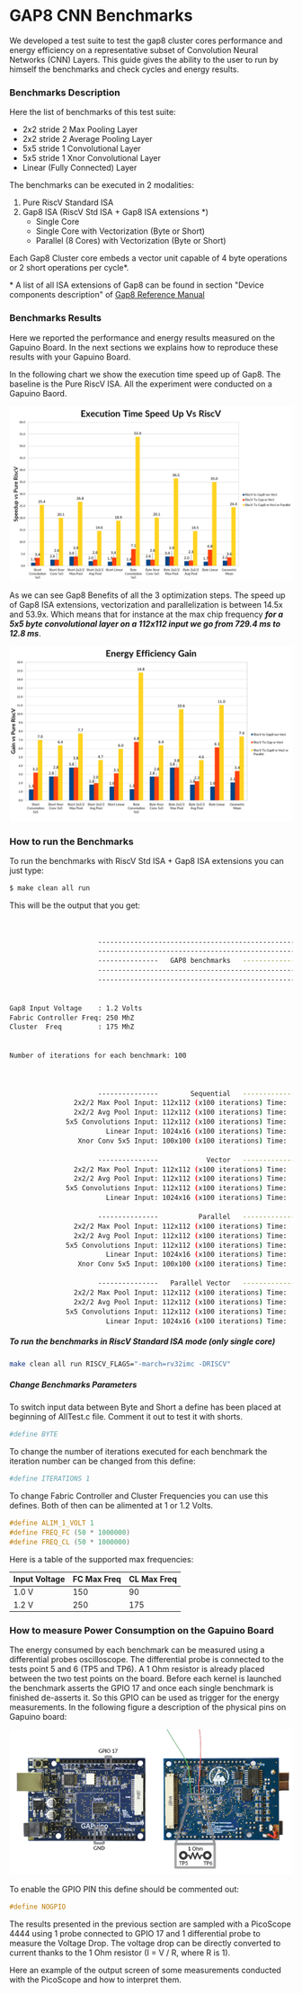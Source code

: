 # GAP8 CNN Benchmarks

We developed a test suite to test the gap8 cluster cores performance and energy efficiency on a representative subset of Convolution Neural Networks (CNN) Layers. This guide gives the ability to the user to run by himself the benchmarks and check cycles and energy results.


### Benchmarks Description

Here the list of benchmarks of this test suite:

- 2x2 stride 2 Max Pooling Layer
- 2x2 stride 2 Average Pooling Layer
- 5x5 stride 1 Convolutional Layer
- 5x5 stride 1 Xnor Convolutional Layer
- Linear (Fully Connected) Layer

The benchmarks can be executed in 2 modalities:

1. Pure RiscV Standard ISA
2. Gap8 ISA (RiscV Std ISA + Gap8 ISA extensions \*)
    - Single Core
    - Single Core with Vectorization (Byte or Short)
    - Parallel (8 Cores) with Vectorization (Byte or Short)

Each Gap8 Cluster core embeds a vector unit capable of 4 byte operations or 2 short operations per cycle*.

\* A list of all ISA extensions of Gap8 can be found in section "Device components description" of [Gap8 Reference Manual](https://greenwaves-technologies.com/sdk-manuals/)

### Benchmarks Results

Here we reported the performance and energy results measured on the Gapuino Board. In the next sections we explains how to reproduce these results with your Gapuino Board.

In the following chart we show the execution time speed up of Gap8. The baseline is the Pure RiscV ISA. All the experiment were conducted on a Gapuino Baord.

![](imgs/compute.png "Compute Comparison")

As we can see Gap8 Benefits of all the 3 optimization steps. The speed up of Gap8 ISA extensions, vectorization and parallelization is between 14.5x and 53.9x. Which means that for instance at the max chip frequency ***for a 5x5 byte convolutional layer on a 112x112 input we go from 729.4 ms to 12.8 ms***.


![](imgs/energy.png "Energy Comparison")


### How to run the Benchmarks

To run the benchmarks with RiscV Std ISA + Gap8 ISA extensions you can just type:

~~~sh
$ make clean all run
~~~

This will be the output that you get:

~~~sh


                      --------------------------------------------------------
                      --------------------------------------------------------
                      ---------------   GAP8 benchmarks   --------------------
                      --------------------------------------------------------
                      --------------------------------------------------------


Gap8 Input Voltage    : 1.2 Volts
Fabric Controller Freq: 250 MhZ
Cluster  Freq         : 175 MhZ


Number of iterations for each benchmark: 100



                      ---------------        Sequential   ---------------
                2x2/2 Max Pool Input: 112x112 (x100 iterations) Time:      14557 uSec. Cycles:    2573762
                2x2/2 Avg Pool Input: 112x112 (x100 iterations) Time:      14527 uSec. Cycles:    2573659
              5x5 Convolutions Input: 112x112 (x100 iterations) Time:     520813 uSec. Cycles:   92241320
                        Linear Input: 1024x16 (x100 iterations) Time:      32532 uSec. Cycles:    5765099
                 Xnor Conv 5x5 Input: 100x100 (x100 iterations) Time:      80994 uSec. Cycles:   14349428

                      ---------------            Vector   ---------------
                2x2/2 Max Pool Input: 112x112 (x100 iterations) Time:      16174 uSec. Cycles:    2864082
                2x2/2 Avg Pool Input: 112x112 (x100 iterations) Time:      12696 uSec. Cycles:    2249276
              5x5 Convolutions Input: 112x112 (x100 iterations) Time:     100067 uSec. Cycles:   17741015
                        Linear Input: 1024x16 (x100 iterations) Time:       8270 uSec. Cycles:    1465880

                      ---------------          Parallel   ---------------
                2x2/2 Max Pool Input: 112x112 (x100 iterations) Time:       2167 uSec. Cycles:     382837
                2x2/2 Avg Pool Input: 112x112 (x100 iterations) Time:       2136 uSec. Cycles:     380589
              5x5 Convolutions Input: 112x112 (x100 iterations) Time:      72052 uSec. Cycles:   12810568
                        Linear Input: 1024x16 (x100 iterations) Time:       4425 uSec. Cycles:     790475
                 Xnor Conv 5x5 Input: 100x100 (x100 iterations) Time:       9704 uSec. Cycles:    1729797

                      ---------------   Parallel Vector   ---------------
                2x2/2 Max Pool Input: 112x112 (x100 iterations) Time:       2014 uSec. Cycles:     355563
                2x2/2 Avg Pool Input: 112x112 (x100 iterations) Time:       1861 uSec. Cycles:     332328
              5x5 Convolutions Input: 112x112 (x100 iterations) Time:      12848 uSec. Cycles:    2281309
                        Linear Input: 1024x16 (x100 iterations) Time:       1252 uSec. Cycles:     223484

~~~



##### To run the benchmarks in RiscV Standard ISA mode (only single core)

~~~sh
make clean all run RISCV_FLAGS="-march=rv32imc -DRISCV"
~~~


##### Change Benchmarks Parameters

To switch input data between Byte and Short a define has been placed at beginning of AllTest.c file. Comment it out to test it with shorts.

~~~sh
#define BYTE
~~~

To change the number of iterations executed for each benchmark the iteration number can be changed from this define:

~~~sh
#define ITERATIONS 1
~~~

To change Fabric Controller and Cluster Frequencies you can use this defines. Both of then can be alimented at 1 or 1.2 Volts.

~~~c
#define ALIM_1_VOLT 1
#define FREQ_FC (50 * 1000000)
#define FREQ_CL (50 * 1000000)
~~~

Here is a table of the supported max frequencies:

| Input Voltage |  FC Max Freq    | CL Max Freq   |
|    ---        |---              |    ---        |
| 1.0 V         |  150            |      90       |
| 1.2 V         |  250            |     175       |


### How to measure Power Consumption on the Gapuino Board

The energy consumed by each benchmark can be measured using a differential probes oscilloscope. The differential probe is connected to the tests point 5 and 6 (TP5 and TP6). A 1 Ohm resistor is already placed between the two test points on the board. Before each kernel is launched the benchmark asserts the GPIO 17 and once each single benchmark is finished de-asserts it. So this GPIO can be used as trigger for the energy measurements. In the following figure a description of the physical pins on Gapuino board:

![](imgs/bechmarkSetup.png "Gapuino Energy Measurements")

To enable the GPIO PIN this define should be commented out:

~~~c
#define NOGPIO
~~~

The results presented in the previous section are sampled with a PicoScope 4444 using 1 probe connected to GPIO 17 and 1 differential probe to measure the Voltage Drop. The voltage drop can be directly converted to current thanks to the 1 Ohm resistor (I = V / R, where R is 1).

Here an example of the output screen of some measurements conducted with the PicoScope and how to interpret them.
